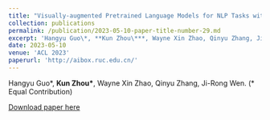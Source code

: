 ```yaml
---
title: "Visually-augmented Pretrained Language Models for NLP Tasks without Images"
collection: publications
permalink: /publication/2023-05-10-paper-title-number-29.md
excerpt: 'Hangyu Guo\*, **Kun Zhou\***, Wayne Xin Zhao, Qinyu Zhang, Ji-Rong Wen. (\* Equal Contribution)'
date: 2023-05-10
venue: 'ACL 2023'
paperurl: 'http://aibox.ruc.edu.cn/'
---
```

Hangyu Guo\*, **Kun Zhou\***, Wayne Xin Zhao, Qinyu Zhang, Ji-Rong Wen. (\* Equal Contribution)

[Download paper here](http://aibox.ruc.edu.cn/)
